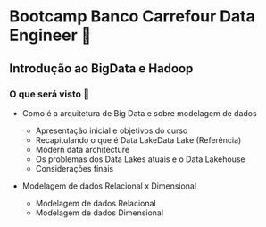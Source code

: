 # Bootcamp Banco Carrefour Data Engineer :bank:



## Introdução ao BigData e Hadoop​



### O que será visto :page_facing_up:

- Como é a arquitetura de Big Data e sobre modelagem de dados
  - Apresentação inicial e objetivos do curso
  - Recapitulando o que é Data LakeData Lake (Referência)
  - Modern data architecture
  - Os problemas dos Data Lakes atuais e o Data Lakehouse
  - Considerações finais

- Modelagem de dados Relacional x Dimensional
  - Modelagem de dados Relacional
  - Modelagem de dados Dimensional